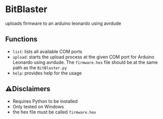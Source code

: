 # BitBlaster
uploads firmware to an arduino leonardo using avrdude

## Functions

- `list`: lists all available COM ports
- `upload`: starts the upload process at the given COM port for Arduino Leonardo using avrdude. The `firmware.hex` file should be at the same path as the `BitBlaster.py`
- `help`: provides help for the usage

## ⚠️Disclaimers
- Requires Python to be installed
- Only tested on Windows
- the hex file must be called `firmware.hex`
